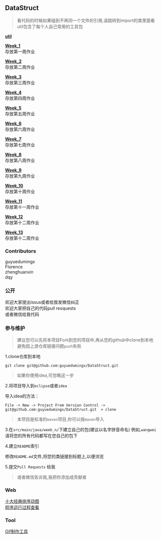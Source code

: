 ## DataStruct

> 看代码的时候如果碰到不再同一个文件的引用,请跳转到import的类里面看  
> util包含了每个人自己常用的工具包  

[**util**](./src/main/java/util)  

[**Week_1**](./src/main/java/week_1)  
存放第一周作业  

[**Week_2**](./src/main/java/week_2)  
存放第二周作业  

[**Week_3**](./src/main/java/week_3)  
存放第三周作业  

[**Week_4**](./src/main/java/week_4)  
存放第四周作业  

[**Week_5**](./src/main/java/week_5)  
存放第五周作业  

[**Week_6**](./src/main/java/week_6)  
存放第六周作业    

[**Week_7**](./src/main/java/week_7)  
存放第七周作业    

[**Week_8**](./src/main/java/week_8)  
存放第八周作业    

[**Week_9**](./src/main/java/week_9)  
存放第九周作业    

[**Week_10**](./src/main/java/week_10)  
存放第十周作业    

[**Week_11**](./src/main/java/week_11)  
存放第十一周作业    

[**Week_12**](./src/main/java/week_12)  
存放第十二周作业    

[**Week_13**](./src/main/java/week_13)  
存放第十二周作业

### Contributors

guyuedumingx  
Florence  
zhenghuanxin  
dqy  

### 公开  

欢迎大家提出issus或者给我发微信纠正  
欢迎大家把自己的代码pull resquests  
或者微信给我代码  

### 参与维护  

> 建议您可以先将本项目Fork到您的项目中,再从您的github中clone到本地  
> 避免因上游仓库链接问题`push`失败  

1.clone仓库到本地  
```
git clone git@github.com:guyuedumingx/DataStruct.git
```
> 如果你使用idea,可忽略这一步  

2.将项目导入到`eclipse`或者`idea`  

导入idea的方法：  
```
File -> New -> Project From Version Control -> git@github.com:guyuedumingx/DataStruct.git  > clone   
```  

> 本项目是标准的`maven`项目,你可以按`maven`导入  

3.在`src/main/java/week_n/`下建立自己的包(建议以名字拼音命名) 例如,`wangwei`  
请将您的所有代码都写在您自己的包下  

4.建立`README`索引  

修改`README.md`文件,将您的类链接到标题上,以便浏览  

5.提交`Pull Requests` 给我 

> 或者微信告诉我,我把你添加成贡献者  


### Web  

[十大经典排序动图](https://www.cnblogs.com/onepixel/articles/7674659.html)  
[程序运行过程查看](http://www.pythontutor.com/java.html#mode=edit)  

### Tool  

[Gif制作工具](https://github.com/NickeManarin/ScreenToGif/releases)  
